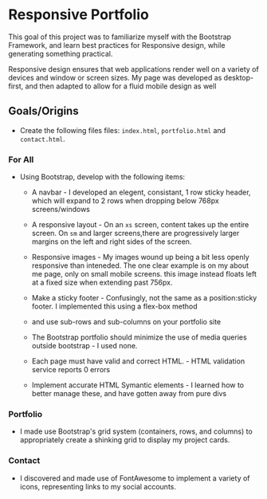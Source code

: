 # Responsive Portfolio

This goal of this project was to familiarize myself with the Bootstrap Framework, and learn best practices for Responsive design, while generating something practical.

Responsive design ensures that web applications render well on a variety of devices and window or screen sizes. My page was developed as desktop-first, and then adapted to allow for a fluid mobile design as well


## Goals/Origins

* Create the following files files: `index.html`, `portfolio.html` and `contact.html`.

### For All
* Using Bootstrap, develop with the following items:
   * A navbar - I developed an elegent, consistant, 1 row sticky header, which will expand to 2 rows when dropping below 768px screens/windows
   * A responsive layout - On an `xs` screen, content takes up the entire screen. On `sm` and larger screens,there are progressively larger margins on the left and right sides of the screen.
   * Responsive images - My images wound up being a bit less openly responsive than inteneded.  The one clear example is on my about me page, only on small mobile screens.
    this image instead floats left at a fixed size when extending past 756px.

   * Make a sticky footer - Confusingly, not the same as a position:sticky footer.  I implemented this using a flex-box method
   * and use sub-rows and sub-columns on your portfolio site

   * The Bootstrap portfolio should minimize the use of media queries outside bootstrap - I used none.
   * Each page must have valid and correct HTML. - HTML validation service reports 0 errors
   * Implement accurate HTML Symantic elements - I learned how to better manage these, and have gotten away from pure divs

### Portfolio
   * I made use Bootstrap's grid system (containers, rows, and columns) to appropriately create a shinking grid to display my project cards.

### Contact
   * I discovered and made use of FontAwesome to implement a variety of icons, representing links to my social accounts.
